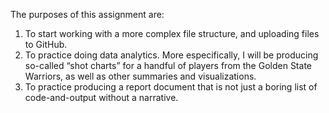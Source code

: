 The purposes of this assignment are:

1. To start working with a more complex file structure, and uploading files to GitHub.
2. To practice doing data analytics. More especifically, I will be producing so-called “shot charts” for a handful of players from the Golden State Warriors, as well as other summaries and visualizations.
3. To practice producing a report document that is not just a boring list of code-and-output without a narrative.
